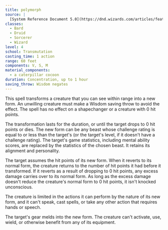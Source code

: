 ```yaml
---
title: polymorph
source: |
  [System Reference Document 5.0](https://dnd.wizards.com/articles/features/systems-reference-document-srd)
classes:
  - Bard
  - Druid
  - Sorcerer
  - Wizard
level: 4
school: Transmutation
casting_time: 1 action
range: 60 feet
components: V, S, M
material_components:
  - a caterpillar cocoon
duration: Concentration, up to 1 hour
saving_throw: Wisdom negates
---
```


This spell transforms a creature that you can see within range into a new form. An unwilling creature must make a Wisdom saving throw to avoid the effect. The spell has no effect on a shapechanger or a creature with 0 hit points.

The transformation lasts for the duration, or until the target drops to 0 hit points or dies. The new form can be any beast whose challenge rating is equal to or less than the target's (or the target's level, if it doesn't have a challenge rating). The target's game statistics, including mental ability scores, are replaced by the statistics of the chosen beast. It retains its alignment and personality.

The target assumes the hit points of its new form. When it reverts to its normal form, the creature returns to the number of hit points it had before it transformed. If it reverts as a result of dropping to 0 hit points, any excess damage carries over to its normal form. As long as the excess damage doesn't reduce the creature's normal form to 0 hit points, it isn't knocked unconscious.

The creature is limited in the actions it can perform by the nature of its new form, and it can't speak, cast spells, or take any other action that requires hands or speech.

The target's gear melds into the new form. The creature can't activate, use, wield, or otherwise benefit from any of its equipment.
